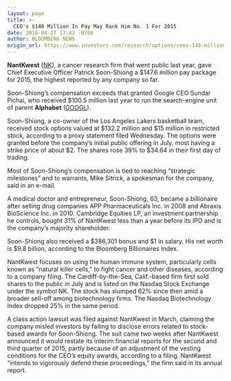 ```yaml
---
layout: page
title: >-
  CEO's $148 Million In Pay May Rank Him No. 1 For 2015
date: 2016-04-27 17:43 -0700
author: BLOOMBERG NEWS
origin_url: https://www.investors.com/research/options/ceos-148-million-in-pay-may-rank-him-no-1-for-2015/
---
```






**NantKwest** ([NK](https://research.investors.com/quote.aspx?symbol=NK)), a cancer research firm that went public last year, gave Chief Executive Officer Patrick Soon-Shiong a $147.6 million pay package for 2015, the highest reported by any company so far.


Soon-Shiong’s compensation exceeds that granted Google CEO Sundar Pichai, who received $100.5 million last year to run the search-engine unit of parent **Alphabet** ([GOOGL](https://research.investors.com/quote.aspx?symbol=GOOGL)).


Soon-Shiong, a co-owner of the Los Angeles Lakers basketball team, received stock options valued at $132.2 million and $15 million in restricted stock, according to a proxy statement filed Wednesday. The options were granted before the company’s initial public offering in July, most having a strike price of about $2. The shares rose 39% to $34.64 in their first day of trading.


Most of Soon-Shiong’s compensation is tied to reaching “strategic milestones” and to warrants, Mike Sitrick, a spokesman for the company, said in an e-mail.


A medical doctor and entrepreneur, Soon-Shiong, 63, became a billionaire after selling drug companies APP Pharmaceuticals Inc. in 2008 and Abraxis BioScience Inc. in 2010. Cambridge Equities LP, an investment partnership he controls, bought 31% of NantKwest less than a year before its IPO and is the company’s majority shareholder.


Soon-Shiong also received a $386,301 bonus and $1 in salary. His net worth is $9.8 billion, according to the Bloomberg Billionaires Index.


NantKwest focuses on using the human immune system, particularly cells known as "natural killer cells," to fight cancer and other diseases, according to a company filing. The Cardiff-by-the-Sea, Calif.-based firm first sold shares to the public in July and is listed on the Nasdaq Stock Exchange under the symbol NK. The stock has slumped 62% since then amid a broader sell-off among biotechnology firms. The Nasdaq Biotechnology Index dropped 25% in the same period.


A class action lawsuit was filed against NantKwest in March, claiming the company misled investors by failing to disclose errors related to stock-based awards for Soon-Shiong. The suit came two weeks after NantKwest announced it would restate its interim financial reports for the second and third quarter of 2015, partly because of an adjustment of the vesting conditions for the CEO’s equity awards, according to a filing. NantKwest “intends to vigorously defend these proceedings,” the firm said in its annual report.




